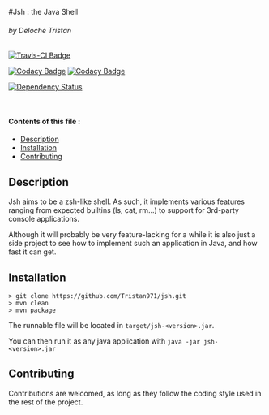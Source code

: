 #Jsh : the Java Shell
###### by Deloche Tristan
[![Travis-CI Badge](https://travis-ci.org/Tristan971/jsh.svg?branch=master)](https://travis-ci.org/Tristan971/jsh)

[![Codacy Badge](https://api.codacy.com/project/badge/Grade/cab48657f0534b0d93b090bc663eab24)](https://www.codacy.com/app/Tristan971/jsh)
[![Codacy Badge](https://api.codacy.com/project/badge/Coverage/cab48657f0534b0d93b090bc663eab24)](https://www.codacy.com/app/Tristan971/jsh)

[![Dependency Status](https://www.versioneye.com/user/projects/5893129cb890130016a5acb5/badge.svg)](https://www.versioneye.com/user/projects/5893129cb890130016a5acb5)

<br/>

#### Contents of this file :
  * [Description](#description)
  * [Installation](#installation)
  * [Contributing](#contributing)


## Description
Jsh aims to be a zsh-like shell.
As such, it implements various features ranging from
expected builtins (ls, cat, rm...) to support for
3rd-party console applications.

Although it will probably be very feature-lacking for
a while it is also just a side project to see how to
implement such an application in Java, and how fast it
can get.

## Installation

    > git clone https://github.com/Tristan971/jsh.git
    > mvn clean
    > mvn package

The runnable file will be located in `target/jsh-<version>.jar`.

You can then run it as any java application with `java -jar jsh-<version>.jar`

## Contributing

Contributions are welcomed, as long as they follow
the coding style used in the rest of the project.